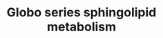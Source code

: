 ---
annotations:
- id: PW:0000196
  parent: classic metabolic pathway
  type: Pathway Ontology
  value: globoside metabolic pathway
- id: PW:0000010
  parent: classic metabolic pathway
  type: Pathway Ontology
  value: lipid metabolic pathway
authors:
- Conroy lipids
- Egonw
- Jmillanacosta
description: Globoseries sphingolipid biosynthesis taken from Sphingomap. Solid conversion
  arrows are documented according to Sphingomap. Thicker lines are those reactions
  not found in Rhea. Dotted conversions are hypothetical, either not occurring or
  undocumented (Sphingomap details all possible permutations of a pathway to the final
  glycolipid) p Numbers are the sphingomap IDs, to be converted.  Metabolites with
  a dotted box are hypothetical. These may or may not exist on the pathway to the
  final product as several different routes could occur.
last-edited: 2023-03-18
organisms:
- Mus musculus
redirect_from:
- /index.php/Pathway:WP5305
- /instance/WP5305
- /instance/WP5305_r125906
revision: r125906
schema-jsonld:
- '@context': https://schema.org/
  '@id': https://wikipathways.github.io/pathways/WP5305.html
  '@type': Dataset
  creator:
    '@type': Organization
    name: WikiPathways
  description: Globoseries sphingolipid biosynthesis taken from Sphingomap. Solid
    conversion arrows are documented according to Sphingomap. Thicker lines are those
    reactions not found in Rhea. Dotted conversions are hypothetical, either not occurring
    or undocumented (Sphingomap details all possible permutations of a pathway to
    the final glycolipid) p Numbers are the sphingomap IDs, to be converted.  Metabolites
    with a dotted box are hypothetical. These may or may not exist on the pathway
    to the final product as several different routes could occur.
  keywords:
  - '110'
  - '111'
  - '113'
  - '114'
  - '115'
  - '131'
  - '132'
  - '135'
  - '136'
  - '137'
  - '138'
  - 139Branched Forssman
  - '140'
  - '141'
  - '142'
  - 403Globopentaosylceramide sulfate
  - 405Sulfoglobotetraosylceramide
  - 406SSEA-4 isomer
  - '414'
  - '436'
  - '438'
  - '441'
  - '442'
  - '443'
  - '444'
  - '445'
  - '446'
  - '447'
  - '448'
  - '449'
  - '450'
  - B3galnt1
  - B3galt5
  - Forssman antigen
  - Fut2
  - GB3
  - Galbeta1-3(Galbeta1-4GlcNAcbeta1-6)GalNAcbeta1-3Galalpha1-4Galbeta1-4Glcbeta-Cer
  - Galbeta1-3(GlcNAcbeta1-6)GalNAcbeta1-3Galalpha1-4Galbeta1-4Glcbeta-Cer
  - Gbgt1
  - Globoside IGB4Cer
  - Para-Forssman x3b
  - SSEA-3 antigen
  - SSEA-4 antigen
  - Type IV A antigen
  - 'globo-Lex-9 '
  - type IV H
  license: CC0
  name: Globo series sphingolipid metabolism
seo: CreativeWork
title: Globo series sphingolipid metabolism
wpid: WP5305
---